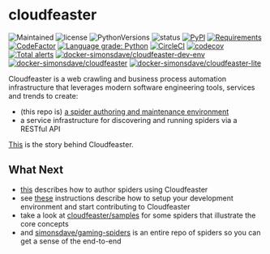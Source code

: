# cloudfeaster

![Maintained](https://img.shields.io/maintenance/yes/2021.svg?style=flat)
![license](https://img.shields.io/pypi/l/cloudfeaster.svg?style=flat)
![PythonVersions](https://img.shields.io/pypi/pyversions/cloudfeaster.svg?style=flat)
![status](https://img.shields.io/pypi/status/cloudfeaster.svg?style=flat)
[![PyPI](https://img.shields.io/pypi/v/cloudfeaster.svg?style=flat)](https://pypi.python.org/pypi/cloudfeaster)
[![Requirements](https://requires.io/github/simonsdave/cloudfeaster/requirements.svg?branch=master)](https://requires.io/github/simonsdave/cloudfeaster/requirements/?branch=master)
[![CodeFactor](https://www.codefactor.io/repository/github/simonsdave/cloudfeaster/badge/master)](https://www.codefactor.io/repository/github/simonsdave/cloudfeaster/overview/master)
[![Language grade: Python](https://img.shields.io/lgtm/grade/python/g/simonsdave/cloudfeaster.svg?logo=lgtm&logoWidth=18)](https://lgtm.com/projects/g/simonsdave/cloudfeaster/context:python)
[![CircleCI](https://circleci.com/gh/simonsdave/cloudfeaster/tree/master.svg?style=shield)](https://circleci.com/gh/simonsdave/cloudfeaster/tree/master)
[![codecov](https://codecov.io/gh/simonsdave/cloudfeaster/branch/master/graph/badge.svg)](https://codecov.io/gh/simonsdave/cloudfeaster)
[![Total alerts](https://img.shields.io/lgtm/alerts/g/simonsdave/cloudfeaster.svg?logo=lgtm&logoWidth=18)](https://lgtm.com/projects/g/simonsdave/cloudfeaster/alerts/)
[![docker-simonsdave/cloudfeaster-dev-env](https://img.shields.io/badge/docker-simonsdave%2Fcloudfeaster--dev--env-blue.svg)](https://hub.docker.com/r/simonsdave/cloudfeaster-dev-env)
[![docker-simonsdave/cloudfeaster](https://img.shields.io/badge/docker-simonsdave%2Fcloudfeaster-blue.svg)](https://hub.docker.com/r/simonsdave/cloudfeaster)
[![docker-simonsdave/cloudfeaster-lite](https://img.shields.io/badge/docker-simonsdave%2Fcloudfeaster--lite-blue.svg)](https://hub.docker.com/r/simonsdave/cloudfeaster-lite)

Cloudfeaster is a web crawling and business process automation infrastructure that leverages
modern software engineering tools, services and trends to create:

* (this repo is) [a spider authoring and maintenance environment](https://github.com/simonsdave/cloudfeaster)
* a service infrastructure for discovering and running spiders via a RESTful API

[This](docs/story.md) is the story behind Cloudfeaster.

## What Next

* [this](docs/spider_authors.md) describes
  how to author spiders using Cloudfeaster
* see [these](docs/contributing.md) instructions
  describe how to setup your development environment and
  start contributing to Cloudfeaster
* take a look at [cloudfeaster/samples](cloudfeaster/samples/) for some
  spiders that illustrate the core concepts
* and [simonsdave/gaming-spiders](https://github.com/simonsdave/gaming-spiders) is an
  entire repo of spiders so you can get a sense of the end-to-end

